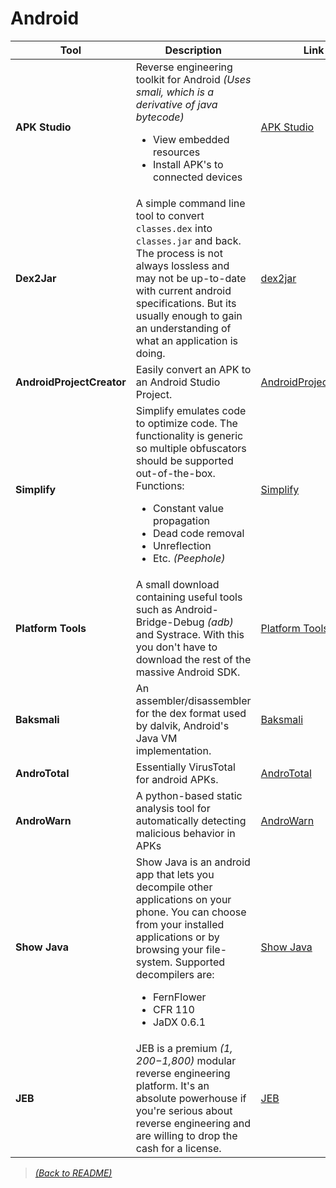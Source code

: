 # Android

| Tool  | Description  | Link |
|-------|--------------|------|
| **APK Studio** | Reverse engineering toolkit for Android _(Uses smali, which is a derivative of java bytecode)_ <ul><li>View embedded resources</li><li>Install APK's to connected devices</li></ul> | [APK Studio](https://github.com/vaibhavpandeyvpz/apkstudio) |
| **Dex2Jar** | A simple command line tool to convert `classes.dex` into `classes.jar` and back. The process is not always lossless and may not be up-to-date with current android specifications. But its usually enough to gain an understanding of what an application is doing. | [dex2jar](https://github.com/pxb1988/dex2jar) |
| **AndroidProjectCreator** | Easily convert an APK to an Android Studio Project. | [AndroidProjectCreator](https://maxkersten.nl/projects/androidprojectcreator/) |
| **Simplify** | Simplify emulates code to optimize code. The functionality is generic so multiple obfuscators should be supported out-of-the-box. Functions: <ul><li>Constant value propagation</li><li>Dead code removal</li><li>Unreflection</li><li>Etc. _(Peephole)_</li></ul> | [Simplify](https://github.com/CalebFenton/simplify) |
| **Platform Tools** | A small download containing useful tools such as Android-Bridge-Debug _(adb)_ and Systrace. With this you don't have to download the rest of the massive Android SDK. | [Platform Tools](https://developer.android.com/studio/releases/platform-tools) |
| **Baksmali** | An assembler/disassembler for the dex format used by dalvik, Android's Java VM implementation. | [Baksmali](https://github.com/JesusFreke/smali) | 
| **AndroTotal** | Essentially VirusTotal for android APKs. | [AndroTotal](http://andrototal.org/) | 
| **AndroWarn** | A python-based static analysis tool for automatically detecting malicious behavior in APKs | [AndroWarn](https://github.com/maaaaz/androwarn/) | 
| **Show Java** | Show Java is an android app that lets you decompile other applications on your phone. You can choose from your installed applications or by browsing your file-system. Supported decompilers are: <ul><li>FernFlower</li><li>CFR 110</li><li>JaDX 0.6.1</li></ul> | [Show Java](https://github.com/niranjan94/show-java) |
| **JEB** | JEB is a premium _($1,200-$1,800)_ modular reverse engineering platform. It's an absolute powerhouse if you're serious about reverse engineering and are willing to drop the cash for a license. | [JEB](https://www.pnfsoftware.com/jeb/) |


> [_(Back to README)_](README.md)

